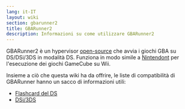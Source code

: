 ```yaml
---
lang: it-IT
layout: wiki
section: gbarunner2
title: GBARunner2
description: Informazioni su come utilizzare GBARunner2
---
```


GBARunner2 è un hypervisor [open-source](https://github.com/Gericom/GBARunner2) che avvia i giochi GBA su DS/DSi/3DS in modalità DS. Funziona in modo simile a [Nintendont](https://github.com/FIX94/Nintendont) per l'esecuzione dei giochi GameCube su Wii.

Insieme a ciò che questa wiki ha da offrire, le liste di compatibilità di GBARunner hanno un sacco di informazioni utili:
- [Flashcard del DS](https://wiki.gbatemp.net/wiki/GBARunner2)
- [DSi/3DS](https://wiki.gbatemp.net/wiki/GBARunner2/DSi_3DS_Compatibility_List)
